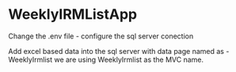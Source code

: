 # WeeklyIRMListApp


Change the .env file - configure the sql server conection

Add excel based data into the sql server with data page named as - WeeklyIrmlist we are using WeeklyIrmlist as the MVC name.
